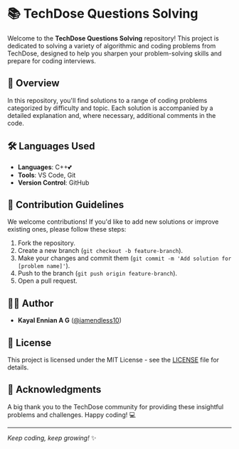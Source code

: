 # 📚 TechDose Questions Solving

Welcome to the **TechDose Questions Solving** repository! This project is dedicated to solving a variety of algorithmic and coding problems from TechDose, designed to help you sharpen your problem-solving skills and prepare for coding interviews. 

## 🚀 Overview

In this repository, you'll find solutions to a range of coding problems categorized by difficulty and topic. Each solution is accompanied by a detailed explanation and, where necessary, additional comments in the code.


## 🛠️ Languages Used

- **Languages**: C++💕
- **Tools**: VS Code, Git
- **Version Control**: GitHub

## 🤝 Contribution Guidelines

We welcome contributions! If you'd like to add new solutions or improve existing ones, please follow these steps:

1. Fork the repository.
2. Create a new branch (`git checkout -b feature-branch`).
3. Make your changes and commit them (`git commit -m 'Add solution for [problem name]'`).
4. Push to the branch (`git push origin feature-branch`).
5. Open a pull request.

## 🧑‍💻 Author

- **Kayal Ennian A G** ([@iamendless10](https://github.com/iamendless10))

## 📜 License

This project is licensed under the MIT License - see the [LICENSE](LICENSE) file for details.

## 🌟 Acknowledgments

A big thank you to the TechDose community for providing these insightful problems and challenges. Happy coding! 💻

---

_Keep coding, keep growing!_ ✨
